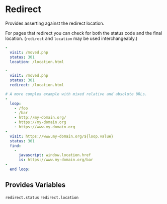 # Redirect

Provides asserting against the redirect location.

For pages that redirect you can check for both the status code and the final location.  (`redirect` and `location` may be used interchangeably.)

```yaml
-
  visit: /moved.php
  status: 301
  location: /location.html

-
  visit: /moved.php
  status: 301
  redirect: /location.html

# A more complex example with mixed relative and absolute URLs.
-
  loop:
    - /foo
    - /bar
    - http://my-domain.org/
    - https://my-domain.org
    - https://www.my-domain.org
-
  visit: https://www.my-domain.org/${loop.value}
  status: 301
  find:
    -
      javascript: window.location.href
      is: https://www.my-domain.org/bar
-
  end loop:     
```

## Provides Variables

`redirect.status`
`redirect.location`
